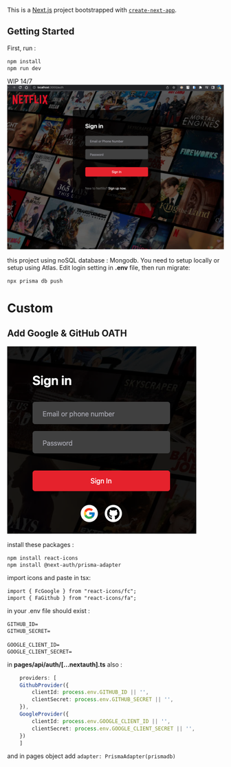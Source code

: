 This is a [Next.js](https://nextjs.org/) project bootstrapped with [`create-next-app`](https://github.com/vercel/next.js/tree/canary/packages/create-next-app).

## Getting Started

First, run : 
```
npm install
npm run dev
```
WIP 14/7
![](./screenshot/14:7:2023.png)

this project using noSQL database : Mongodb. 
You need to setup locally or setup using Atlas.
Edit login setting in <strong>.env</strong> file, then run migrate:

```
npx prisma db push
```
# Custom
## Add Google & GitHub OATH 

![](./screenshot/git&google.png)

install these packages :
```
npm install react-icons
npm install @next-auth/prisma-adapter
```

import icons and paste in tsx:
```
import { FcGoogle } from "react-icons/fc";
import { FaGithub } from "react-icons/fa";
```

in your .env file should exist :
```dotenv
GITHUB_ID=
GITHUB_SECRET=

GOOGLE_CLIENT_ID=
GOOGLE_CLIENT_SECRET=
```

in <strong>pages/api/auth/[...nextauth].ts</strong> also :
```typescript
    providers: [
    GithubProvider({
        clientId: process.env.GITHUB_ID || '',
        clientSecret: process.env.GITHUB_SECRET || '',
    }),
    GoogleProvider({
        clientId: process.env.GOOGLE_CLIENT_ID || '',
        clientSecret: process.env.GOOGLE_CLIENT_SECRET || '',
    })
    ]
```

and in pages object add `adapter: PrismaAdapter(prismadb)`


